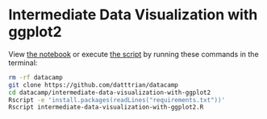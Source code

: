 # Intermediate Data Visualization with ggplot2

View [the notebook](intermediate-data-visualization-with-ggplot2.ipynb) or execute [the script](intermediate-data-visualization-with-ggplot2.R) by running these commands in the terminal:

``` bash
rm -rf datacamp
git clone https://github.com/datttrian/datacamp
cd datacamp/intermediate-data-visualization-with-ggplot2
Rscript -e 'install.packages(readLines("requirements.txt"))'
Rscript intermediate-data-visualization-with-ggplot2.R
```

